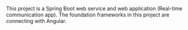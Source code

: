 This project is a Spring Boot web service and web application (Real-time communication app). 
The foundation frameworks in this project are connecting with Angular.

